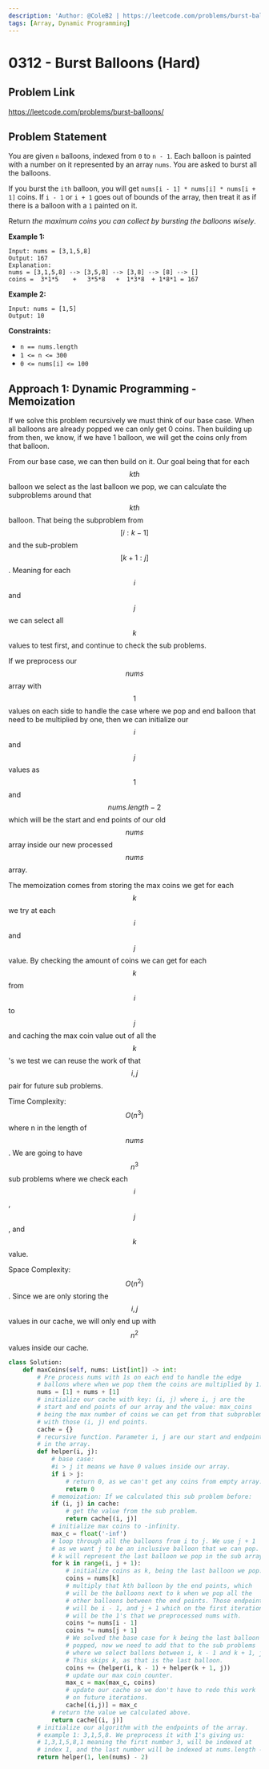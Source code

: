 ```yaml
---
description: 'Author: @ColeB2 | https://leetcode.com/problems/burst-balloons/'
tags: [Array, Dynamic Programming]
---
```


# 0312 - Burst Balloons (Hard)

## Problem Link

https://leetcode.com/problems/burst-balloons/

## Problem Statement

You are given `n` balloons, indexed from `0` to `n - 1`. Each balloon is painted with a number on it represented by an array `nums`. You are asked to burst all the balloons.

If you burst the `ith` balloon, you will get `nums[i - 1] * nums[i] * nums[i + 1]` coins. If `i - 1` or `i + 1` goes out of bounds of the array, then treat it as if there is a balloon with a `1` painted on it.

Return _the maximum coins you can collect by bursting the balloons wisely_.

**Example 1:**

```
Input: nums = [3,1,5,8]
Output: 167
Explanation:
nums = [3,1,5,8] --> [3,5,8] --> [3,8] --> [8] --> []
coins =  3*1*5    +   3*5*8   +  1*3*8  + 1*8*1 = 167
```

**Example 2:**

```
Input: nums = [1,5]
Output: 10
```

**Constraints:**

- `n == nums.length`
- `1 <= n <= 300`
- `0 <= nums[i] <= 100`

## Approach 1: Dynamic Programming - Memoization

If we solve this problem recursively we must think of our base case. When all balloons are already popped we can only get 0 coins. Then building up from then, we know, if we have 1 balloon, we will get the coins only from that balloon.

From our base case, we can then build on it. Our goal being that for each $$kth$$ balloon we select as the last balloon we pop, we can calculate the subproblems around that $$kth$$ balloon. That being the subproblem from $$[i : k - 1]$$ and the sub-problem $$[k + 1 : j]$$. Meaning for each $$i$$ and $$j$$ we can select all $$k$$ values to test first, and continue to check the sub problems.

If we preprocess our $$nums$$ array with $$1$$ values on each side to handle the case where we pop and end balloon that need to be multiplied by one, then we can initialize our $$i$$ and $$j$$ values as $$1$$ and $$nums.length - 2$$ which will be the start and end points of our old $$nums$$ array inside our new processed $$nums$$ array.

The memoization comes from storing the max coins we get for each $$k$$ we try at each $$i$$ and $$j$$ value. By checking the amount of coins we can get for each $$k$$ from $$i$$ to $$j$$ and caching the max coin value out of all the $$k$$'s we test we can reuse the work of that $$i,j$$ pair for future sub problems.


Time Complexity: $$O(n^3)$$ where n in the length of $$nums$$. We are going to have $$n^3$$ sub problems where we check each $$i$$, $$j$$, and $$k$$ value.

Space Complexity: $$O(n^2)$$. Since we are only storing the $$i,j$$ values in our cache, we will only end up with $$n^2$$ values inside our cache.

<Tabs>
<TabItem value="python" label="Python">
<SolutionAuthor name="@ColeB2"/>

```py
class Solution:
    def maxCoins(self, nums: List[int]) -> int:
        # Pre process nums with 1s on each end to handle the edge
        # ballons where when we pop them the coins are multiplied by 1.   
        nums = [1] + nums + [1]
        # initialize our cache with key: (i, j) where i, j are the
        # start and end points of our array and the value: max_coins
        # being the max number of coins we can get from that subproblem
        # with those (i, j) end points.
        cache = {}
        # recursive function. Parameter i, j are our start and endpoints
        # in the array.
        def helper(i, j):
            # base case: 
            #i > j it means we have 0 values inside our array.
            if i > j:
                # return 0, as we can't get any coins from empty array.
                return 0
            # memoization: If we calculated this sub problem before:
            if (i, j) in cache:
                # get the value from the sub problem.
                return cache[(i, j)]
            # initialize max coins to -infinity.
            max_c = float('-inf')
            # loop through all the balloons from i to j. We use j + 1
            # as we want j to be an inclusive balloon that we can pop.
            # k will represent the last balloon we pop in the sub array.
            for k in range(i, j + 1):
                # initialize coins as k, being the last balloon we pop.
                coins = nums[k]
                # multiply that kth balloon by the end points, which
                # will be the balloons next to k when we pop all the
                # other balloons between the end points. Those endpoints
                # will be i - 1, and j + 1 which on the first iteration
                # will be the 1's that we preprocessed nums with.
                coins *= nums[i - 1]
                coins *= nums[j + 1]
                # We solved the base case for k being the last balloon
                # popped, now we need to add that to the sub problems
                # where we select ballons between i, k - 1 and k + 1, j.
                # This skips k, as that is the last balloon.
                coins += (helper(i, k - 1) + helper(k + 1, j))
                # update our max coin counter.
                max_c = max(max_c, coins)
                # update our cache so we don't have to redo this work
                # on future iterations.
                cache[(i,j)] = max_c
            # return the value we calculated above.
            return cache[(i, j)]
        # initialize our algorithm with the endpoints of the array.
        # example 1: 3,1,5,8. We preprocess it with 1's giving us:
        # 1,3,1,5,8,1 meaning the first number 3, will be indexed at
        # index 1, and the last number will be indexed at nums.length - 2.
        return helper(1, len(nums) - 2)
```

</TabItem>
</Tabs>
